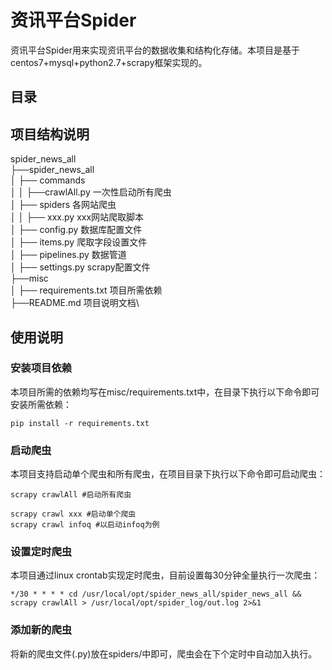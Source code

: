 # 资讯平台Spider
资讯平台Spider用来实现资讯平台的数据收集和结构化存储。本项目是基于centos7+mysql+python2.7+scrapy框架实现的。

## 目录

## 项目结构说明
spider_news_all\
├──spider_news_all\
│   ├── commands\
│   │   ├──crawlAll.py 一次性启动所有爬虫\
│   ├── spiders 各网站爬虫\
│   │   ├── xxx.py xxx网站爬取脚本\
│   ├── config.py 数据库配置文件\
│   ├── items.py 爬取字段设置文件\
│   ├── pipelines.py 数据管道\
│   ├── settings.py scrapy配置文件\
├──misc\
│   ├── requirements.txt 项目所需依赖\
├──README.md 项目说明文档\

## 使用说明
### 安装项目依赖
本项目所需的依赖均写在misc/requirements.txt中，在目录下执行以下命令即可安装所需依赖：
```shell
pip install -r requirements.txt
```
### 启动爬虫
本项目支持启动单个爬虫和所有爬虫，在项目目录下执行以下命令即可启动爬虫：
```shell
scrapy crawlAll #启动所有爬虫
```
```shell
scrapy crawl xxx #启动单个爬虫
scrapy crawl infoq #以启动infoq为例
```
### 设置定时爬虫
本项目通过linux crontab实现定时爬虫，目前设置每30分钟全量执行一次爬虫：
```shell
*/30 * * * * cd /usr/local/opt/spider_news_all/spider_news_all && scrapy crawlAll > /usr/local/opt/spider_log/out.log 2>&1
```
### 添加新的爬虫
将新的爬虫文件(.py)放在spiders/中即可，爬虫会在下个定时中自动加入执行。